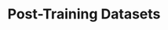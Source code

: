---
title: "Post-Training Datasets"
nav_order: 3
parent: Training and Fine-tuning
layout: default
---